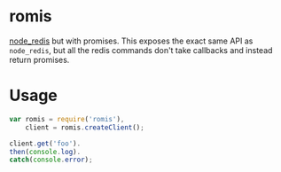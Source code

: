 romis
=====

[node_redis](https://github.com/mranney/node_redis) but with promises. This
exposes the exact same API as `node_redis`, but all the redis commands don't
take callbacks and instead return promises.

Usage
=====

```javascript
var romis = require('romis'),
    client = romis.createClient();

client.get('foo').
then(console.log).
catch(console.error);
```
